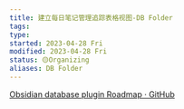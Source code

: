 ```yaml
---
title: 建立每日笔记管理追踪表格视图-DB Folder
tags: 
type:
started: 2023-04-28 Fri
modified: 2023-04-28 Fri
status: 🟡Organizing
aliases: DB Folder
---
```

[Obsidian database plugin Roadmap · GitHub](https://github.com/users/RafaelGB/projects/7/views/4)